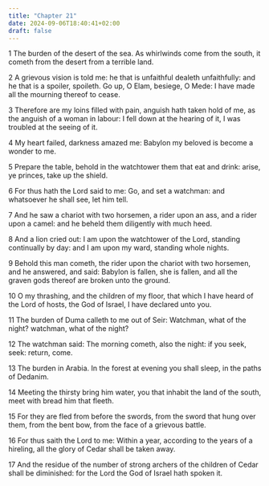 ```yaml
---
title: "Chapter 21"
date: 2024-09-06T18:40:41+02:00
draft: false
---
```




1 The burden of the desert of the sea. As whirlwinds come from the south, it cometh from the desert from a terrible land.

2 A grievous vision is told me: he that is unfaithful dealeth unfaithfully: and he that is a spoiler, spoileth. Go up, O Elam, besiege, O Mede: I have made all the mourning thereof to cease.

3 Therefore are my loins filled with pain, anguish hath taken hold of me, as the anguish of a woman in labour: I fell down at the hearing of it, I was troubled at the seeing of it.

4 My heart failed, darkness amazed me: Babylon my beloved is become a wonder to me.

5 Prepare the table, behold in the watchtower them that eat and drink: arise, ye princes, take up the shield.

6 For thus hath the Lord said to me: Go, and set a watchman: and whatsoever he shall see, let him tell.

7 And he saw a chariot with two horsemen, a rider upon an ass, and a rider upon a camel: and he beheld them diligently with much heed.

8 And a lion cried out: I am upon the watchtower of the Lord, standing continually by day: and I am upon my ward, standing whole nights.

9 Behold this man cometh, the rider upon the chariot with two horsemen, and he answered, and said: Babylon is fallen, she is fallen, and all the graven gods thereof are broken unto the ground.

10 O my thrashing, and the children of my floor, that which I have heard of the Lord of hosts, the God of Israel, I have declared unto you.

11 The burden of Duma calleth to me out of Seir: Watchman, what of the night? watchman, what of the night?

12 The watchman said: The morning cometh, also the night: if you seek, seek: return, come.

13 The burden in Arabia. In the forest at evening you shall sleep, in the paths of Dedanim.

14 Meeting the thirsty bring him water, you that inhabit the land of the south, meet with bread him that fleeth.

15 For they are fled from before the swords, from the sword that hung over them, from the bent bow, from the face of a grievous battle.

16 For thus saith the Lord to me: Within a year, according to the years of a hireling, all the glory of Cedar shall be taken away.

17 And the residue of the number of strong archers of the children of Cedar shall be diminished: for the Lord the God of Israel hath spoken it.

